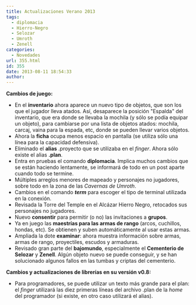 ```yaml
---
title: Actualizaciones Verano 2013
tags:
  - diplomacia
  - Hierro-Negro
  - Selozar
  - Umroth
  - Zenell
categories:
  - Novedades
url: 355.html
id: 355
date: 2013-08-11 18:54:33
author:
---
```


**Cambios de juego:**

*   En el **inventario** ahora aparece un nuevo tipo de objetos, que son los que el jugador lleva atados. Así, desaparece la posición "Espalda" del inventario, que era donde se llevaba la mochila (y sólo se podía equipar un objeto), para cambiarse por una lista de objetos atados: mochila, carcaj, vaina para la espada, etc, donde se pueden llevar varios objetos.
*   Ahora la **ficha** ocupa menos espacio en pantalla (se utiliza sólo una línea para la capacidad defensiva).
*   Eliminado el **alias** .proyecto que se utilizaba en el _finger_. Ahora sólo existe el alias **.plan**.
*   Entra en pruebas el comando **diplomacia**. Implica muchos cambios que se están haciendo lentamente, se informará de todo en un post aparte cuando todo se termine.
*   Múltiples arreglos menores de mapeado y personajes no jugadores, sobre todo en la zona de las _Cavernas de Umroth_.
*   Cambios en el comando **_term_** para escoger el tipo de terminal utilizada en la conexión.
*   Revisada la Torre del Temple en el Alcázar Hierro Negro, retocados sus personajes no jugadores.
*   Nuevo **consentir** para permitir (o no) las invitaciones a **grupos**.
*   Ya en juego las **maestrías para las armas de rango** (arcos, cuchillos, hondas, etc). Se obtienen y suben automáticamente al usar estas armas.
*   Ampliada la dote **examinar**: ahora muestra información sobre armas, armas de rango, proyectiles, escudos y armaduras.
*   Revisado gran parte del **bajomundo**, especialmente el **Cementerio de Selozar** y **Zenell**. Algún objeto nuevo se puede conseguir, y se han solucionado algunos fallos en las tumbas y criptas del cementerio.

**Cambios y actualizaciones de librerías en su versión v0.8:**

*   Para programadores, se puede utilizar un texto más grande para el plan: el _finger_ utilizará las diez primeras líneas del archivo .plan de la _home_ del programador (si existe, en otro caso utilizará el alias).